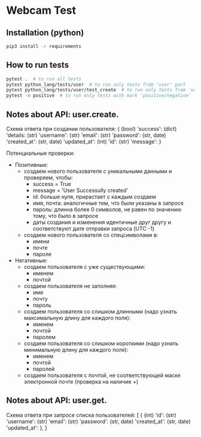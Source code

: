 # Webcam Test

## Installation (python)
```bash 
pip3 install -r requirements
```

## How to run tests
```bash
pytest .  # to run all tests
pytest python_lang/tests/user  # to run only tests from 'user' part
pytest python_lang/tests/user/test_create  # to run only tests from 'user.create/user.get' part
pytest -m positive  # to run only tests with mark 'positive/negative'
```

## Notes about API: user.create.

Схема ответа при создании пользователя:
{
    (bool) 'success':
    (dict) 'details:
        (str) 'username':
        (str) 'email':
        (str) 'password':
        (str, date) 'created_at':
        (str, date) 'updated_at':
        (int) 'id':
    (str) 'message':
}

Потенциальные проверки:
- Позитивные:
    - создаем нового пользователя с уникальными данными и проверяем, чтобы:
        - success = True
        - message = 'User Successully created'
        - id: больше нуля, прирастает с каждым создаем
        - имя, почта: аналогичные тем, что были указаны в запросе
        - пароль: длинна более 0 символов, не равен по значению тому, что было в запросе
        - даты создания и изменения идентичные друг другу и соответствуют дате отправки запроса (UTC -1)
    - создаем нового пользователя со спецсимволами в:
        - имени
        - почте
        - пароле
- Негативные:
    - создаем пользователя с уже существующими:
        - именем
        - почтой
    - создаем пользователя не заполняя:
        - имя
        - почту
        - пароль
    - создаем пользователя со слишком длинными (надо узнать максимальную длину для каждого поля):
        - именем
        - почтой
        - паролем
    - создаем пользователя со слишком короткими (надо узнать минимальную длину для каждого поля):
        - именем
        - почтой
        - паролей
    - создаем пользователя с почтой, не соответствующей маске электронной почте (проверка на наличие +)

## Notes about API: user.get.

Схема ответа при запросе списка пользователей:
[
    {
        (int) 'id':
        (str) 'username':
        (str) 'email':
        (str) 'password':
        (str, date) 'created_at':
        (str, date) 'updated_at':
    },
]